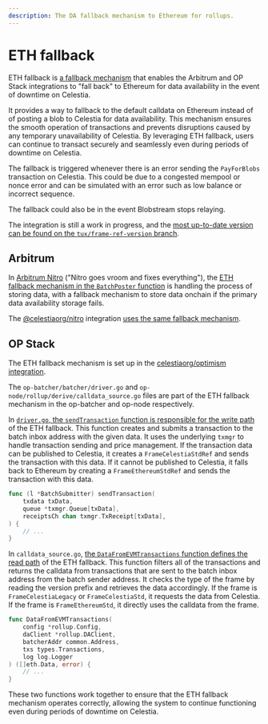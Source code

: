 ```yaml
---
description: The DA fallback mechanism to Ethereum for rollups.
---
```


# ETH fallback

ETH fallback is
[a fallback mechanism](https://github.com/celestiaorg/optimism/commit/1215c15fda540a1f19b81588de98e2e7b546e517)
that enables the Arbitrum and OP Stack integrations to "fall back" to Ethereum
for data availability in the event of downtime on Celestia.

It provides a way to fallback to the default calldata on Ethereum
instead of of posting a blob to Celestia for data availability. This
mechanism ensures the smooth operation of transactions and prevents
disruptions caused by any temporary unavailability of Celestia. By
leveraging ETH fallback, users can continue to transact securely
and seamlessly even during periods of downtime on Celestia.

The fallback is triggered whenever there is an error sending the
`PayForBlobs` transaction on Celestia. This could be due to a
congested mempool or nonce error and can be simulated with an
error such as low balance or incorrect sequence.

The fallback could also be in the event Blobstream stops relaying.

The integration is still a work in progress, and the
[most up-to-date version can be found on the `tux/frame-ref-version` branch](https://github.com/celestiaorg/optimism/tree/tux/frame-ref-version).

## Arbitrum

In [Arbitrum Nitro](https://github.com/OffchainLabs/nitro)
("Nitro goes vroom and fixes everything"), the
[ETH fallback mechanism in the `BatchPoster` function](https://github.com/OffchainLabs/nitro/blob/master/arbnode/batch_poster.go#L989-L1001)
is handling the process of storing data, with a fallback mechanism
to store data onchain if the primary data availability storage
fails.

The [@celestiaorg/nitro](https://github.com/celestiaorg/nitro) integration
[uses the same fallback mechanism](https://github.com/celestiaorg/nitro/blob/f01968eb3d4e19329e9c92b050e98a8e5772f1f2/arbnode/batch_poster.go#L845-L857).

## OP Stack

The ETH fallback mechanism is set up in the
[celestiaorg/optimism integration](https://github.com/celestiaorg/optimism/tree/tux/rebase-frame-ref-version).

The `op-batcher/batcher/driver.go` and `op-node/rollup/derive/calldata_source.go` files are part of the ETH fallback
mechanism in the op-batcher and op-node respectively.

In [`driver.go`, the `sendTransaction` function is responsible for the write path](https://github.com/celestiaorg/optimism/blob/1215c15fda540a1f19b81588de98e2e7b546e517/op-batcher/batcher/driver.go#L351-L395)
of the ETH fallback. This function creates and submits a transaction to the
batch inbox address with the given data. It uses the underlying `txmgr` to
handle transaction sending and price management. If the transaction data
can be published to Celestia, it creates a `FrameCelestiaStdRef` and sends
the transaction with this data. If it cannot be published to Celestia, it
falls back to Ethereum by creating a `FrameEthereumStdRef` and sends the
transaction with this data.

```go
func (l *BatchSubmitter) sendTransaction(
    txdata txData, 
    queue *txmgr.Queue[txData], 
    receiptsCh chan txmgr.TxReceipt[txData],
) {
    // ...
}
```

In `calldata_source.go`,
[the `DataFromEVMTransactions` function defines the read path](https://github.com/celestiaorg/optimism/blob/1215c15fda540a1f19b81588de98e2e7b546e517/op-node/rollup/derive/calldata_source.go#L131-L180)
of the ETH fallback. This function filters all of the transactions and returns
the calldata from transactions that are sent to the batch inbox address from
the batch sender address. It checks the type of the frame by reading the version prefix and retrieves the
data accordingly. If the frame is `FrameCelestiaLegacy` or `FrameCelestiaStd`,
it requests the data from Celestia. If the frame is `FrameEthereumStd`, it
directly uses the calldata from the frame.

```go
func DataFromEVMTransactions(
    config *rollup.Config,
    daClient *rollup.DAClient,
    batcherAddr common.Address,
    txs types.Transactions,
    log log.Logger
) ([]eth.Data, error) {
    // ...
}
```

These two functions work together to ensure that the ETH
fallback mechanism operates correctly, allowing the system
to continue functioning even during periods of downtime on
Celestia.
